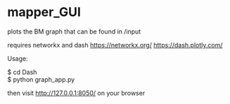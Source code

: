 # mapper_GUI

plots the BM graph that can be found  in /input 

requires networkx and dash
https://networkx.org/
https://dash.plotly.com/

Usage: 

$ cd Dash  
$ python graph_app.py  

then visit http://127.0.0.1:8050/ on your browser
